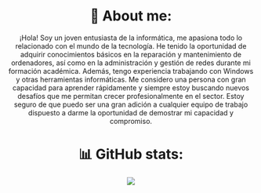 <h1 align='center'>🌱 About me:</h1>
<div align='center'>
    <p>
¡Hola! Soy un joven entusiasta de la informática, me apasiona todo lo relacionado con el mundo de la tecnología. He tenido la oportunidad de adquirir conocimientos básicos en la reparación y mantenimiento de ordenadores, así como en la administración y gestión de redes durante mi formación académica. Además, tengo experiencia trabajando con Windows y otras herramientas informáticas. Me considero una persona con gran capacidad para aprender rápidamente y siempre estoy buscando nuevos desafíos que me permitan crecer profesionalmente en el sector. Estoy seguro de que puedo ser una gran adición a cualquier equipo de trabajo dispuesto a darme la oportunidad de demostrar mi capacidad y compromiso.
    </p>
</div>

<h1 align='center'>📊 GitHub stats:</h1>
<div align='center'>
    <a href="https://github.com/Danilop95">
        <img src="https://github-readme-stats.vercel.app/api?username=Danilop95&layout=compact&theme=react&hide_border=true&show_icons=true"/>
    </a>
</div>
